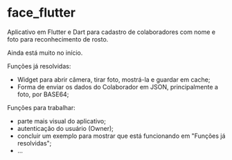 # face_flutter
Aplicativo em Flutter e Dart para cadastro de colaboradores com nome e foto para reconhecimento de rosto.


Ainda está muito no início.

Funções já resolvidas:
- Widget para abrir câmera, tirar foto, mostrá-la e guardar em cache;
- Forma de enviar os dados do Colaborador em JSON, principalmente a foto, por BASE64;



Funções para trabalhar:
- parte mais visual do aplicativo;
- autenticação do usuário (Owner);
- concluir um exemplo para mostrar que está funcionando em "Funções já resolvidas";
- ...
